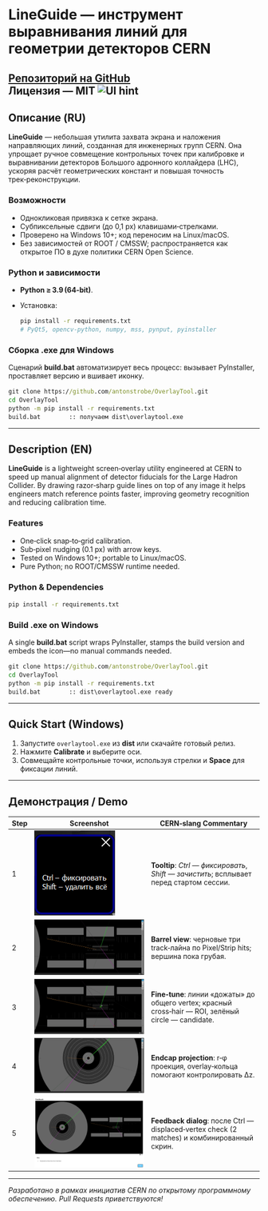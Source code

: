 
# LineGuide — инструмент выравнивания линий для геометрии детекторов CERN

[Репозиторий на GitHub](https://github.com/antonstrobe/OverlayTool)  
Лицензия — MIT
![UI hint](app.ico) 
---

## Описание (RU)

**LineGuide** — небольшая утилита захвата экрана и наложения направляющих линий, созданная для инженерных групп CERN. Она упрощает ручное совмещение контрольных точек при калибровке и выравнивании детекторов Большого адронного коллайдера (LHC), ускоряя расчёт геометрических констант и повышая точность трек‑реконструкции.

### Возможности

* Однокликовая привязка к сетке экрана.  
* Субпиксельные сдвиги (до 0,1 px) клавишами‑стрелками.  
* Проверено на Windows 10+; код переносим на Linux/macOS.  
* Без зависимостей от ROOT / CMSSW; распространяется как открытое ПО в духе политики CERN Open Science.

### Python и зависимости

* **Python ≥ 3.9 (64‑bit)**.  
* Установка:

  ```bash
  pip install -r requirements.txt
  # PyQt5, opencv-python, numpy, mss, pynput, pyinstaller
  ```

### Сборка .exe для Windows

Сценарий **build.bat** автоматизирует весь процесс: вызывает PyInstaller, проставляет версию и вшивает иконку.

```cmd
git clone https://github.com/antonstrobe/OverlayTool.git
cd OverlayTool
python -m pip install -r requirements.txt
build.bat        :: получаем dist\overlaytool.exe
```

---

## Description (EN)

**LineGuide** is a lightweight screen‑overlay utility engineered at CERN to speed up manual alignment of detector fiducials for the Large Hadron Collider. By drawing razor‑sharp guide lines on top of any image it helps engineers match reference points faster, improving geometry recognition and reducing calibration time.

### Features

* One‑click snap‑to‑grid calibration.  
* Sub‑pixel nudging (0.1 px) with arrow keys.  
* Tested on Windows 10+; portable to Linux/macOS.  
* Pure Python; no ROOT/CMSSW runtime needed.

### Python & Dependencies

```bash
pip install -r requirements.txt
```

### Build .exe on Windows

A single **build.bat** script wraps PyInstaller, stamps the build version and embeds the icon—no manual commands needed.

```cmd
git clone https://github.com/antonstrobe/OverlayTool.git
cd OverlayTool
python -m pip install -r requirements.txt
build.bat        :: dist\overlaytool.exe ready
```

---

## Quick Start (Windows)

1. Запустите `overlaytool.exe` из **dist** или скачайте готовый релиз.  
2. Нажмите **Calibrate** и выберите оси.  
3. Совмещайте контрольные точки, используя стрелки и **Space** для фиксации линий.

---

## Демонстрация / Demo

| Step | Screenshot | CERN‑slang Commentary |
| ---- | ---------- | --------------------- |
| 1 | ![UI hint](docs/images/1.png) | **Tooltip**: *Ctrl — фиксировать*, *Shift — зачистить*; всплывает перед стартом сессии. |
| 2 | ![Barrel view — raw](docs/images/2.png) | **Barrel view**: черновые три track‑лайна по Pixel/Strip hits; вершина пока грубая. |
| 3 | ![Barrel view — tuned](docs/images/3.png) | **Fine‑tune**: линии «дожаты» до общего vertex; красный cross‑hair — ROI, зелёный circle — candidate. |
| 4 | ![Endcap projection](docs/images/4.png) | **Endcap projection**: r‑φ проекция, overlay‑кольца помогают контролировать ∆z. |
| 5 | ![Feedback panel](docs/images/5.png) | **Feedback dialog**: после Ctrl — displaced‑vertex check (2 matches) и комбинированный скрин. |

---

*Разработано в рамках инициатив CERN по открытому программному обеспечению. Pull Requests приветствуются!*
